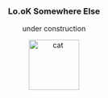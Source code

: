 

<div align='center'>
  <h3> Lo.oK Somewhere Else </h3>
  <p> under construction </p>

  <img alt='cat' src="https://camo.githubusercontent.com/fb070d9f71a64edbafed08519130d75e7e0a0a69665d50d94ad095157f702e59/68747470733a2f2f6d656469612e67697068792e636f6d2f6d656469612f6d47634e6a736657416a593541455a4e77362f67697068792e676966" width=100>

</div>